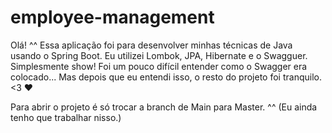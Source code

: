 # employee-management

Olá! ^^ Essa aplicação foi para desenvolver minhas técnicas de Java usando o Spring Boot. Eu utilizei Lombok, JPA, Hibernate e o Swagguer. Simplesmente show! Foi um pouco difícil entender como o Swagger era colocado... Mas depois que eu entendi isso, o resto do projeto foi tranquilo. <3 ♥

Para abrir o projeto é só trocar a branch de Main para Master. ^^ (Eu ainda tenho que trabalhar nisso.)
